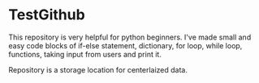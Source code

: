 # TestGithub
This repository is very helpful for python beginners.
I've made small and easy code blocks of if-else statement, dictionary, for loop, while loop, functions, taking input from users and print it.

Repository is a storage location for centerlaized data.
